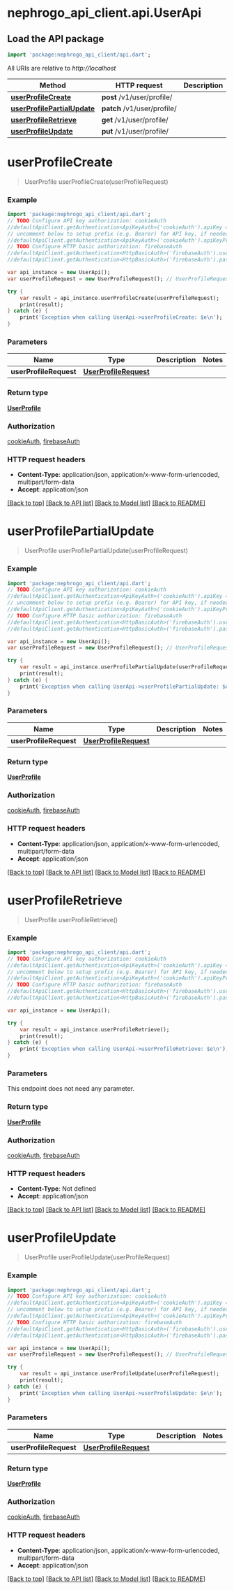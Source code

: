 # nephrogo_api_client.api.UserApi

## Load the API package
```dart
import 'package:nephrogo_api_client/api.dart';
```

All URIs are relative to *http://localhost*

Method | HTTP request | Description
------------- | ------------- | -------------
[**userProfileCreate**](UserApi.md#userProfileCreate) | **post** /v1/user/profile/ | 
[**userProfilePartialUpdate**](UserApi.md#userProfilePartialUpdate) | **patch** /v1/user/profile/ | 
[**userProfileRetrieve**](UserApi.md#userProfileRetrieve) | **get** /v1/user/profile/ | 
[**userProfileUpdate**](UserApi.md#userProfileUpdate) | **put** /v1/user/profile/ | 


# **userProfileCreate**
> UserProfile userProfileCreate(userProfileRequest)



### Example 
```dart
import 'package:nephrogo_api_client/api.dart';
// TODO Configure API key authorization: cookieAuth
//defaultApiClient.getAuthentication<ApiKeyAuth>('cookieAuth').apiKey = 'YOUR_API_KEY';
// uncomment below to setup prefix (e.g. Bearer) for API key, if needed
//defaultApiClient.getAuthentication<ApiKeyAuth>('cookieAuth').apiKeyPrefix = 'Bearer';
// TODO Configure HTTP basic authorization: firebaseAuth
//defaultApiClient.getAuthentication<HttpBasicAuth>('firebaseAuth').username = 'YOUR_USERNAME'
//defaultApiClient.getAuthentication<HttpBasicAuth>('firebaseAuth').password = 'YOUR_PASSWORD';

var api_instance = new UserApi();
var userProfileRequest = new UserProfileRequest(); // UserProfileRequest | 

try { 
    var result = api_instance.userProfileCreate(userProfileRequest);
    print(result);
} catch (e) {
    print('Exception when calling UserApi->userProfileCreate: $e\n');
}
```

### Parameters

Name | Type | Description  | Notes
------------- | ------------- | ------------- | -------------
 **userProfileRequest** | [**UserProfileRequest**](UserProfileRequest.md)|  | 

### Return type

[**UserProfile**](UserProfile.md)

### Authorization

[cookieAuth](../README.md#cookieAuth), [firebaseAuth](../README.md#firebaseAuth)

### HTTP request headers

 - **Content-Type**: application/json, application/x-www-form-urlencoded, multipart/form-data
 - **Accept**: application/json

[[Back to top]](#) [[Back to API list]](../README.md#documentation-for-api-endpoints) [[Back to Model list]](../README.md#documentation-for-models) [[Back to README]](../README.md)

# **userProfilePartialUpdate**
> UserProfile userProfilePartialUpdate(userProfileRequest)



### Example 
```dart
import 'package:nephrogo_api_client/api.dart';
// TODO Configure API key authorization: cookieAuth
//defaultApiClient.getAuthentication<ApiKeyAuth>('cookieAuth').apiKey = 'YOUR_API_KEY';
// uncomment below to setup prefix (e.g. Bearer) for API key, if needed
//defaultApiClient.getAuthentication<ApiKeyAuth>('cookieAuth').apiKeyPrefix = 'Bearer';
// TODO Configure HTTP basic authorization: firebaseAuth
//defaultApiClient.getAuthentication<HttpBasicAuth>('firebaseAuth').username = 'YOUR_USERNAME'
//defaultApiClient.getAuthentication<HttpBasicAuth>('firebaseAuth').password = 'YOUR_PASSWORD';

var api_instance = new UserApi();
var userProfileRequest = new UserProfileRequest(); // UserProfileRequest | 

try { 
    var result = api_instance.userProfilePartialUpdate(userProfileRequest);
    print(result);
} catch (e) {
    print('Exception when calling UserApi->userProfilePartialUpdate: $e\n');
}
```

### Parameters

Name | Type | Description  | Notes
------------- | ------------- | ------------- | -------------
 **userProfileRequest** | [**UserProfileRequest**](UserProfileRequest.md)|  | 

### Return type

[**UserProfile**](UserProfile.md)

### Authorization

[cookieAuth](../README.md#cookieAuth), [firebaseAuth](../README.md#firebaseAuth)

### HTTP request headers

 - **Content-Type**: application/json, application/x-www-form-urlencoded, multipart/form-data
 - **Accept**: application/json

[[Back to top]](#) [[Back to API list]](../README.md#documentation-for-api-endpoints) [[Back to Model list]](../README.md#documentation-for-models) [[Back to README]](../README.md)

# **userProfileRetrieve**
> UserProfile userProfileRetrieve()



### Example 
```dart
import 'package:nephrogo_api_client/api.dart';
// TODO Configure API key authorization: cookieAuth
//defaultApiClient.getAuthentication<ApiKeyAuth>('cookieAuth').apiKey = 'YOUR_API_KEY';
// uncomment below to setup prefix (e.g. Bearer) for API key, if needed
//defaultApiClient.getAuthentication<ApiKeyAuth>('cookieAuth').apiKeyPrefix = 'Bearer';
// TODO Configure HTTP basic authorization: firebaseAuth
//defaultApiClient.getAuthentication<HttpBasicAuth>('firebaseAuth').username = 'YOUR_USERNAME'
//defaultApiClient.getAuthentication<HttpBasicAuth>('firebaseAuth').password = 'YOUR_PASSWORD';

var api_instance = new UserApi();

try { 
    var result = api_instance.userProfileRetrieve();
    print(result);
} catch (e) {
    print('Exception when calling UserApi->userProfileRetrieve: $e\n');
}
```

### Parameters
This endpoint does not need any parameter.

### Return type

[**UserProfile**](UserProfile.md)

### Authorization

[cookieAuth](../README.md#cookieAuth), [firebaseAuth](../README.md#firebaseAuth)

### HTTP request headers

 - **Content-Type**: Not defined
 - **Accept**: application/json

[[Back to top]](#) [[Back to API list]](../README.md#documentation-for-api-endpoints) [[Back to Model list]](../README.md#documentation-for-models) [[Back to README]](../README.md)

# **userProfileUpdate**
> UserProfile userProfileUpdate(userProfileRequest)



### Example 
```dart
import 'package:nephrogo_api_client/api.dart';
// TODO Configure API key authorization: cookieAuth
//defaultApiClient.getAuthentication<ApiKeyAuth>('cookieAuth').apiKey = 'YOUR_API_KEY';
// uncomment below to setup prefix (e.g. Bearer) for API key, if needed
//defaultApiClient.getAuthentication<ApiKeyAuth>('cookieAuth').apiKeyPrefix = 'Bearer';
// TODO Configure HTTP basic authorization: firebaseAuth
//defaultApiClient.getAuthentication<HttpBasicAuth>('firebaseAuth').username = 'YOUR_USERNAME'
//defaultApiClient.getAuthentication<HttpBasicAuth>('firebaseAuth').password = 'YOUR_PASSWORD';

var api_instance = new UserApi();
var userProfileRequest = new UserProfileRequest(); // UserProfileRequest | 

try { 
    var result = api_instance.userProfileUpdate(userProfileRequest);
    print(result);
} catch (e) {
    print('Exception when calling UserApi->userProfileUpdate: $e\n');
}
```

### Parameters

Name | Type | Description  | Notes
------------- | ------------- | ------------- | -------------
 **userProfileRequest** | [**UserProfileRequest**](UserProfileRequest.md)|  | 

### Return type

[**UserProfile**](UserProfile.md)

### Authorization

[cookieAuth](../README.md#cookieAuth), [firebaseAuth](../README.md#firebaseAuth)

### HTTP request headers

 - **Content-Type**: application/json, application/x-www-form-urlencoded, multipart/form-data
 - **Accept**: application/json

[[Back to top]](#) [[Back to API list]](../README.md#documentation-for-api-endpoints) [[Back to Model list]](../README.md#documentation-for-models) [[Back to README]](../README.md)

